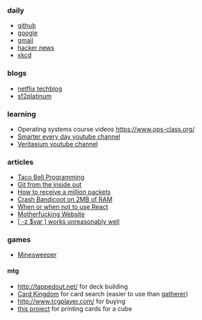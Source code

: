 ### daily
- [github](https://github.com/)
- [google](https://www.google.com/)
- [gmail](https://mail.google.com/)
- [hacker news](https://news.ycombinator.com/)
- [xkcd](https://xkcd.com/)

### blogs
- [netflix techblog](http://techblog.netflix.com/)
- [sf2platinum](https://sf2platinum.wordpress.com/)

### learning
- Operating systems course videos <https://www.ops-class.org/>
- [Smarter every day youtube channel](https://www.youtube.com/user/destinws2)
- [Veritasium youtube channel](https://www.youtube.com/user/1veritasium)

### articles
- [Taco Bell Programming](https://news.ycombinator.com/item?id=1818816)
- [Git from the inside out](https://news.ycombinator.com/item?id=9272249)
- [How to receive a million packets](https://news.ycombinator.com/item?id=9726185)
- [Crash Bandicoot on 2MB of RAM](https://news.ycombinator.com/item?id=9737156)
- [When or when not to use React](https://news.ycombinator.com/item?id=10068719)
- [Motherfucking Website](https://news.ycombinator.com/item?id=6791297)
- [[ -z $var ] works unreasonably well](https://news.ycombinator.com/item?id=14177701)

### games
- [Minesweeper](http://minesweeperonline.com/#150-night)

#### mtg
- <http://tappedout.net/> for deck building
- [Card Kingdom][] for card search (easier to use than [gatherer][])
- <http://www.tcgplayer.com/> for buying
- [this project][archive/mtg] for printing cards for a cube

[Card Kingdom]: http://www.cardkingdom.com/catalog/magic_the_gathering/search
[gatherer]: http://gatherer.wizards.com/Pages/Default.aspx
[archive/mtg]: https://github.com/tylerbrazier/archive/tree/master/mtg

